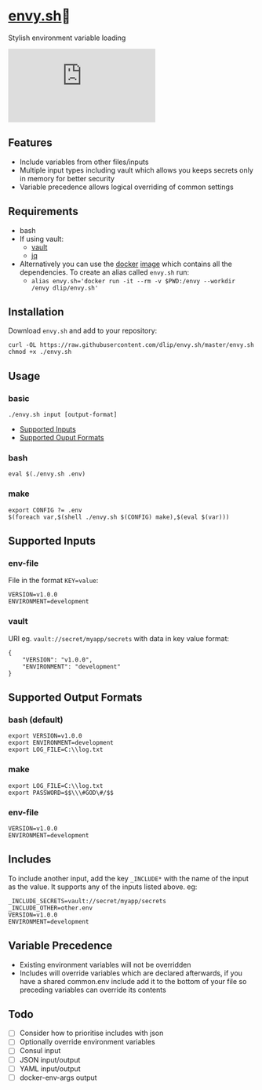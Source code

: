 # [envy.sh](https://github.com/dlip/envy.sh)🤵

Stylish environment variable loading

[![Actions Status](https://wdp9fww0r9.execute-api.us-west-2.amazonaws.com/production/badge/dlip/envy.sh)](https://wdp9fww0r9.execute-api.us-west-2.amazonaws.com/production/results/dlip/envy.sh)

## Features

- Include variables from other files/inputs
- Multiple input types including vault which allows you keeps secrets only in memory for better security
- Variable precedence allows logical overriding of common settings

## Requirements

- bash
- If using vault: 
    - [vault](https://www.vaultproject.io/docs/install/)
    - [jq](https://github.com/stedolan/jq)
- Alternatively you can use the [docker](https://docs.docker.com/install/) [image](https://cloud.docker.com/u/dlip/repository/docker/dlip/envy.sh) which contains all the dependencies. To create an alias called `envy.sh` run:
  - `alias envy.sh='docker run -it --rm -v $PWD:/envy --workdir /envy dlip/envy.sh'`

## Installation

Download `envy.sh` and add to your repository:

```
curl -OL https://raw.githubusercontent.com/dlip/envy.sh/master/envy.sh
chmod +x ./envy.sh
```

## Usage

### basic

```
./envy.sh input [output-format]
```

- [Supported Inputs](#supported-inputs)
- [Supported Ouput Formats](#supported-output-formats)

### bash 

```
eval $(./envy.sh .env)
```

### make

```
export CONFIG ?= .env
$(foreach var,$(shell ./envy.sh $(CONFIG) make),$(eval $(var)))
```

## Supported Inputs

### env-file

File in the format `KEY=value`:

```
VERSION=v1.0.0
ENVIRONMENT=development
```

### vault

URI eg. `vault://secret/myapp/secrets` with data in key value format:

```
{
    "VERSION": "v1.0.0",
    "ENVIRONMENT": "development"
}
```

## Supported Output Formats

### bash (default)

```
export VERSION=v1.0.0
export ENVIRONMENT=development
export LOG_FILE=C:\\log.txt
```

### make

```
export LOG_FILE=C:\\log.txt
export PASSWORD=$$\\\#GOD\#/$$
```

### env-file

```
VERSION=v1.0.0
ENVIRONMENT=development
```

## Includes

To include another input, add the key `_INCLUDE*` with the name of the input as the value. It supports any of the inputs listed above. eg:

```
_INCLUDE_SECRETS=vault://secret/myapp/secrets
_INCLUDE_OTHER=other.env
VERSION=v1.0.0
ENVIRONMENT=development
```

## Variable Precedence

- Existing environment variables will not be overridden
- Includes will override variables which are declared afterwards, if you have a shared common.env include add it to the bottom of your file so preceding variables can override its contents

## Todo

- [ ] Consider how to prioritise includes with json
- [ ] Optionally override environment variables
- [ ] Consul input
- [ ] JSON input/output
- [ ] YAML input/output
- [ ] docker-env-args output
